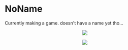 # NoName 
Currently making a game. doesn't have a name yet tho...

<p align="center">
  <a href="https://discord.gg/Td39KZ7HAA">
    <img src="https://skillicons.dev/icons?i=discord,linux" />
  </a>
</p>

<p align="center">
  <a href="https://discord.gg/Td39KZ7HAA">
    <img src="https://skillicons.dev/icons?i=godot,java,cs&theme=light" />
  </a>
</p>
